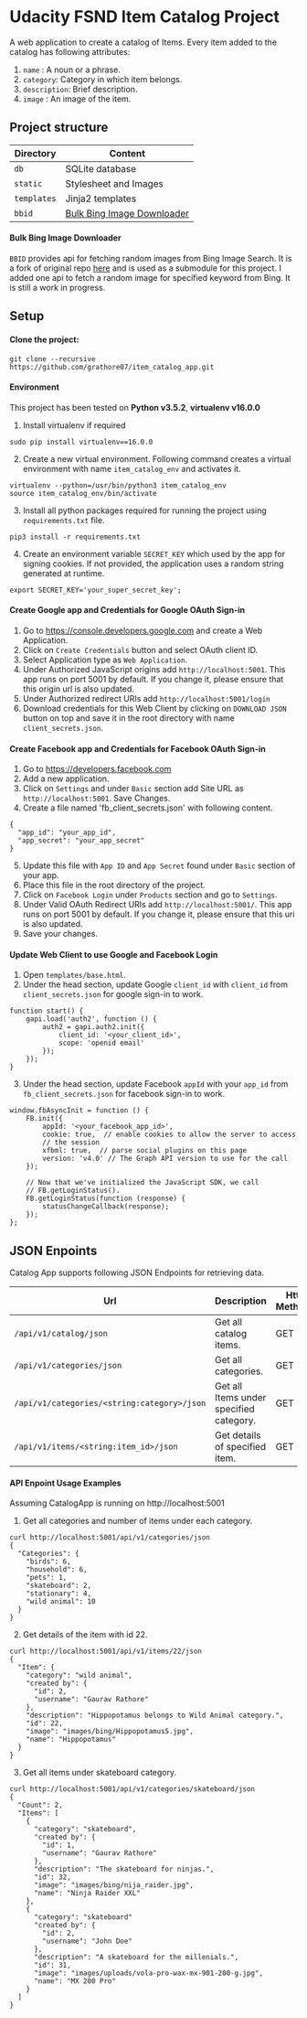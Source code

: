 # Udacity FSND Item Catalog Project
A web application to create a catalog of Items. Every item added to the catalog has following attributes:
1. `name` : A noun or a phrase.
2. `category`: Category in which item belongs.
3. `description`: Brief description.
4. `image` : An image of the item.

## Project structure

Directory  | Content
 ---- | -----------
`db` | SQLite database
`static` | Stylesheet and Images
`templates` | Jinja2 templates
`bbid`| [Bulk Bing Image Downloader](https://github.com/grathore07/item_catalog_app.git)

#### Bulk Bing Image Downloader 
`BBID` provides api for fetching random images from Bing Image Search. It is a fork of original repo [here](https://github.com/ostrolucky/Bulk-Bing-Image-downloader) and is used as a submodule for this project. I added one api to fetch a random image for specified keyword from Bing. It is still a work in progress.

## Setup  
#### Clone the project:  
```
git clone --recursive https://github.com/grathore07/item_catalog_app.git
```
#### Environment
This project has been tested on **Python v3.5.2**, **virtualenv v16.0.0**
1. Install virtualenv if required
```
sudo pip install virtualenv==16.0.0
```
2. Create a new virtual environment. Following command creates a virtual environment with name ```item_catalog_env``` and activates it.
```
virtualenv --python=/usr/bin/python3 item_catalog_env
source item_catalog_env/bin/activate
```  
3. Install all python packages required for running the project using `requirements.txt` file.
```
pip3 install -r requirements.txt
```
4. Create an environment variable `SECRET_KEY` which used by the app for signing cookies. If not provided, the application uses a random string generated at runtime.
```
export SECRET_KEY='your_super_secret_key';
```

#### Create Google app and Credentials for Google OAuth Sign-in
1. Go to https://console.developers.google.com and create a Web Application.
2. Click on `Create Credentials` button and select OAuth client ID.
3. Select Application type as `Web Application`.
4. Under Authorized JavaScript origins add `http://localhost:5001`. This app runs on port 5001 by default. If you change it, please ensure that this origin url is also updated.
5. Under Authorized redirect URIs add `http://localhost:5001/login`
6. Download credentials for this Web Client by clicking on `DOWNLOAD JSON` button on top and save it in the root directory with name `client_secrets.json`.

#### Create Facebook app and Credentials for Facebook OAuth Sign-in
1. Go to https://developers.facebook.com
2. Add a new application.  
3. Click on `Settings` and under `Basic` section add Site URL as `http://localhost:5001`. Save Changes.
4. Create a file named 'fb_client_secrets.json' with following content.
```
{
  "app_id": "your_app_id",
  "app_secret": "your_app_secret"
}
```
5. Update this file with `App ID` and `App Secret` found under `Basic` section of your app.
6. Place this file in the root directory of the project.
7. Click on `Facebook Login` under `Products` section and go to `Settings`.  
8. Under Valid OAuth Redirect URIs add `http://localhost:5001/`. This app runs on port 5001 by default. If you change it, please ensure that this uri is also updated.
9. Save your changes.

#### Update Web Client to use Google and Facebook Login
1. Open `templates/base.html`.
2. Under the head section, update Google `client_id` with `client_id` from `client_secrets.json` for google sign-in to work.
```
function start() {
    gapi.load('auth2', function () {
        auth2 = gapi.auth2.init({
            client_id: '<your_client_id>',
            scope: 'openid email'
        });
    });
}
```
3. Under the head section, update Facebook `appId` with your `app_id` from `fb_client_secrets.json` for facebook sign-in to work.
```
window.fbAsyncInit = function () {
    FB.init({
        appId: '<your_facebook_app_id>',
        cookie: true,  // enable cookies to allow the server to access 
        // the session
        xfbml: true,  // parse social plugins on this page
        version: 'v4.0' // The Graph API version to use for the call
    });

    // Now that we've initialized the JavaScript SDK, we call 
    // FB.getLoginStatus().  
    FB.getLoginStatus(function (response) {
        statusChangeCallback(response);
    });
};
```

## JSON Enpoints
Catalog App supports following JSON Endpoints for retrieving data.

Url  | Description | Http Methods
 ---- | ----------- | ------------
`/api/v1/catalog/json` | Get all catalog items. | GET 
`/api/v1/categories/json` | Get all categories. | GET
`/api/v1/categories/<string:category>/json` | Get all Items under specified category. | GET
`/api/v1/items/<string:item_id>/json` | Get details of specified item. | GET

#### API Enpoint Usage Examples
Assuming CatalogApp is running on http://localhost:5001

1. Get all categories and number of items under each category.
```
curl http://localhost:5001/api/v1/categories/json
{
  "Categories": {
    "birds": 6, 
    "household": 6, 
    "pets": 1, 
    "skateboard": 2, 
    "stationary": 4, 
    "wild animal": 10
  }
}
```
2. Get details of the item with id 22.
```
curl http://localhost:5001/api/v1/items/22/json
{
  "Item": {
    "category": "wild animal", 
    "created by": {
      "id": 2, 
      "username": "Gaurav Rathore"
    }, 
    "description": "Hippopotamus belongs to Wild Animal category.", 
    "id": 22, 
    "image": "images/bing/Hippopotamus5.jpg", 
    "name": "Hippopotamus"
  }
}
```
3. Get all items under skateboard category.
```
curl http://localhost:5001/api/v1/categories/skateboard/json
{
  "Count": 2, 
  "Items": [
    {
      "category": "skateboard", 
      "created by": {
        "id": 1, 
        "username": "Gaurav Rathore"
      }, 
      "description": "The skateboard for ninjas.", 
      "id": 32, 
      "image": "images/bing/nija_raider.jpg", 
      "name": "Ninja Raider XXL"
    }, 
    {
      "category": "skateboard"
      "created by": {
        "id": 2, 
        "username": "John Doe"
      }, 
      "description": "A skateboard for the millenials.", 
      "id": 31, 
      "image": "images/uploads/vola-pro-wax-mx-901-200-g.jpg", 
      "name": "MX 200 Pro"
    }
  ]
}
```
